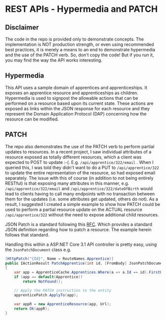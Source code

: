 # REST APIs - Hypermedia and PATCH

## Disclaimer

The code in the repo is provided only to demonstrate concepts.  The implementation is NOT production strength, or even using recommended best practices, it is merely a means to an end to demonstrate hypermedia and the use of the PATCH verb.  So, don't copy the code!  But if you run it, you may find the way the API works interesting.

## Hypermedia

This API uses a sample domain of apprentices and apprenticeships.  It exposes an apprentice resource and apprenticeships as children.  Hypermedia is used to signpost the allowable actions that can be performed on a resource based upon its current state.  These actions are exposed as links within the JSON response for each resource and they represent the Domain Application Protocol (DAP) concerning how the resource can be modified.

## PATCH

The repo also demonstrates the use of the PATCH verb to perform partial updates to resources.  In a recent project, I saw individual attributes of a resource exposed as totally different resources, which a client was expected to POST to  update :-(.  E.g. `/api/apprentice/322/email`
.  When I queried this, I was told they didn't want to do a PUT to `/api/apprentice/322`
 to update the entire representation of the resource, so had exposed email separately.  The issue with this of course (in addition to not being entirely RESTful) is that exposing many attributes in this manner, e.g. `/api/apprentice/322/email`
 and `/api/apprentice/322/dateOfBirth`
 would lead to clients having to call many endpoints with no transaction between them for the updates (i.e. some attributes get updated, others do not).  As a result, I suggested I created a simple example to show how PATCH could be used to perform a partial resource update on the ACTUAL resource `/api/apprentice/322` without the need to expose additional child resources.

JSON Patch is a standard following this [RFC](https://datatracker.ietf.org/doc/html/rfc6902).  Which provides a standard JSON definition regarding how to patch a resource.  The example herein follows that standard.

Handling this within a ASP.NET Core 3.1 API controller is pretty easy, using the `JsonPatchDocument` class e.g.

```c#
[HttpPatch("{Id}", Name = RouteNames.Apprentice)]
public IActionResult PatchApprentice(int id, [FromBody] JsonPatchDocument<Apprentice> apprenticePatch)
{
    var app = ApprenticeCache.Apprentices.Where(a => a.Id == id).FirstOrDefault();
    if (app == default(Apprentice))
        return NotFound();

    // Apply the PATCH instruction to the entity
    apprenticePatch.ApplyTo(app);

    var appR = new ApprenticeResource(app, Url);
    return Ok(appR);
}
```
